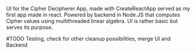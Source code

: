 UI for the Cipher Decipherer App, made with CreateReactApp served as my first
app made in react. Powered by backend in Node.JS that computes Cipher values
using multithreaded linear algebra. UI is rather basic but serves its purpose.

#TODO Testing, check for other cleanup possibilities, merge UI and Backend
